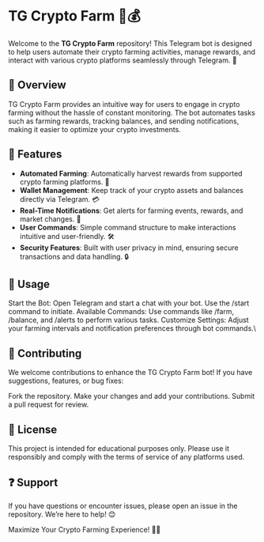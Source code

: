 # TG Crypto Farm 🤖💰

Welcome to the **TG Crypto Farm** repository! This Telegram bot is designed to help users automate their crypto farming activities, manage rewards, and interact with various crypto platforms seamlessly through Telegram. 🚀

## 📌 Overview

TG Crypto Farm provides an intuitive way for users to engage in crypto farming without the hassle of constant monitoring. The bot automates tasks such as farming rewards, tracking balances, and sending notifications, making it easier to optimize your crypto investments.

## 🌟 Features

- **Automated Farming**: Automatically harvest rewards from supported crypto farming platforms. 🌾  
- **Wallet Management**: Keep track of your crypto assets and balances directly via Telegram. 💳  
- **Real-Time Notifications**: Get alerts for farming events, rewards, and market changes. 🔔  
- **User Commands**: Simple command structure to make interactions intuitive and user-friendly. 🛠️  
- **Security Features**: Built with user privacy in mind, ensuring secure transactions and data handling. 🔒  

## 📖 Usage
Start the Bot: Open Telegram and start a chat with your bot. Use the /start command to initiate.
Available Commands: Use commands like /farm, /balance, and /alerts to perform various tasks.
Customize Settings: Adjust your farming intervals and notification preferences through bot commands.\

## 🤝 Contributing
We welcome contributions to enhance the TG Crypto Farm bot! If you have suggestions, features, or bug fixes:

Fork the repository.
Make your changes and add your contributions.
Submit a pull request for review.

## 📜 License
This project is intended for educational purposes only. Please use it responsibly and comply with the terms of service of any platforms used.

## ❓ Support
If you have questions or encounter issues, please open an issue in the repository. We’re here to help! 😊

Maximize Your Crypto Farming Experience! 🌟💸